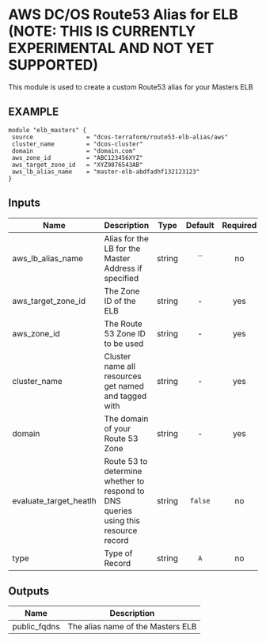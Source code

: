 AWS DC/OS Route53 Alias for ELB (NOTE: THIS IS CURRENTLY EXPERIMENTAL AND NOT YET SUPPORTED)
============
This module is used to create a custom Route53 alias for your Masters ELB

EXAMPLE
-------

```hcl
module "elb_masters" {
 source               = "dcos-terraform/route53-elb-alias/aws"
 cluster_name         = "dcos-cluster"
 domain               = "domain.com"
 aws_zone_id          = "ABC123456XYZ"
 aws_target_zone_id   = "XYZ9876543AB"
 aws_lb_alias_name    = "master-elb-abdfadhf132123123"
}
```


## Inputs

| Name | Description | Type | Default | Required |
|------|-------------|:----:|:-----:|:-----:|
| aws_lb_alias_name | Alias for the LB for the Master Address if specified | string | `` | no |
| aws_target_zone_id | The Zone ID of the ELB | string | - | yes |
| aws_zone_id | The Route 53 Zone ID to be used | string | - | yes |
| cluster_name | Cluster name all resources get named and tagged with | string | - | yes |
| domain | The domain of your Route 53 Zone | string | - | yes |
| evaluate_target_heatlh | Route 53 to determine whether to respond to DNS queries using this resource record | string | `false` | no |
| type | Type of Record | string | `A` | no |

## Outputs

| Name | Description |
|------|-------------|
| public_fqdns | The alias name of the Masters ELB |

